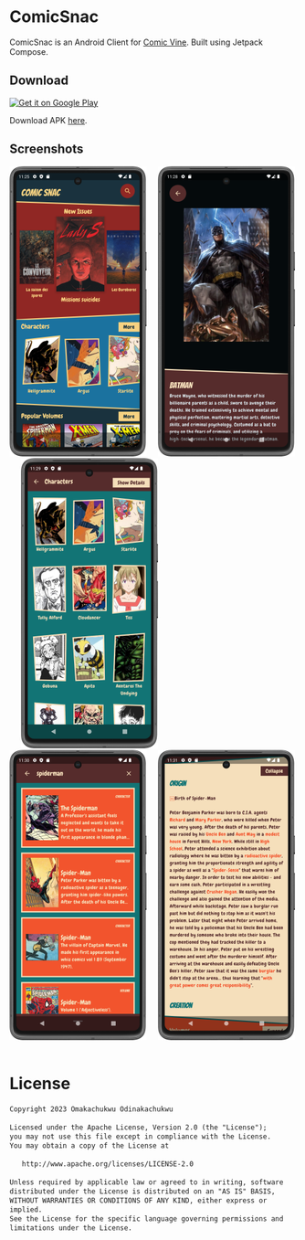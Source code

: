 # ComicSnac

ComicSnac is an Android Client for [Comic Vine](https://comicvine.gamespot.com/).
Built using Jetpack Compose.

## Download

<a href='https://play.google.com/store/apps/details?id=com.keetr.comicsnac&pcampaignid=pcampaignidMKT-Other-global-all-co-prtnr-py-PartBadge-Mar2515-1'><img alt='Get it on Google Play' src='https://play.google.com/intl/en_us/badges/static/images/badges/en_badge_web_generic.png' width=320/></a>

Download APK [here](https://github.com/Omasyo/ComicSnac/releases/download/v1.0/app-release.apk).

## Screenshots

![screenshot 1](screenshots/screenshot_1.png)&nbsp;&nbsp;&nbsp;&nbsp;
![screenshot 2](screenshots/screenshot_2.png)&nbsp;&nbsp;&nbsp;&nbsp;
![screenshot 3](screenshots/screenshot_3.png)&nbsp;&nbsp;&nbsp;&nbsp;
![screenshot 4](screenshots/screenshot_4.png)&nbsp;&nbsp;&nbsp;&nbsp;
![screenshot 5](screenshots/screenshot_5.png)&nbsp;&nbsp;&nbsp;&nbsp;

# License

    Copyright 2023 Omakachukwu Odinakachukwu
    
    Licensed under the Apache License, Version 2.0 (the "License");
    you may not use this file except in compliance with the License.
    You may obtain a copy of the License at
    
       http://www.apache.org/licenses/LICENSE-2.0
    
    Unless required by applicable law or agreed to in writing, software
    distributed under the License is distributed on an "AS IS" BASIS,
    WITHOUT WARRANTIES OR CONDITIONS OF ANY KIND, either express or implied.
    See the License for the specific language governing permissions and
    limitations under the License.
